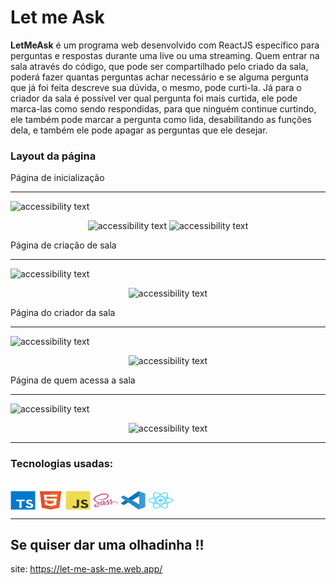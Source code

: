 # Let me Ask

**LetMeAsk** é um programa web desenvolvido com ReactJS específico para perguntas e respostas durante uma live ou uma streaming. Quem entrar na sala através do código, que pode ser compartilhado pelo criado da sala, poderá fazer quantas perguntas achar necessário e se alguma pergunta que já foi feita descreve sua dúvida, o mesmo, pode curti-la. Já para o criador da sala é possível ver qual pergunta foi mais curtida, ele pode marca-las como sendo respondidas, para que ninguém continue curtindo, ele também pode marcar a pergunta como lida, desabilitando as funções dela, e também ele pode apagar as perguntas que ele desejar. 

### Layout da página

Página de inicialização
<hr />
<img src="https://user-images.githubusercontent.com/36312795/125847977-61ed3906-07e7-48ac-8f6b-9169a737aced.png" alt="accessibility text">

<p align="center">
  <img src="https://user-images.githubusercontent.com/36312795/125848129-71665370-ae87-4c2a-9c0c-32a3c2fa5bff.png" width="250" alt="accessibility text">
  <img src="https://user-images.githubusercontent.com/36312795/125848140-8b0a0aeb-6923-4166-83e8-971d34c986ff.png" width="250" alt="accessibility text">
</p>


Página de criação de sala 
<hr />
<img src="https://user-images.githubusercontent.com/36312795/125848997-fb70ef73-c718-466e-8b1b-0f7285d56ab6.png" alt="accessibility text">

<p align="center">
  <img src="https://user-images.githubusercontent.com/36312795/125849053-1a0dac92-c88a-424b-b51e-dd298f7ee7c7.png" width="250" alt="accessibility text">
</p>

Página do criador da sala 
<hr />
<img src="https://user-images.githubusercontent.com/36312795/125850877-44d80e5a-ce5c-460f-9691-75d04ffd6dd3.png" alt="accessibility text">
<p align="center">
  <img src="https://user-images.githubusercontent.com/36312795/125849385-69dab693-2155-42db-a49a-b81f43aba986.png" width="250" alt="accessibility text">
</p>

Página de quem acessa a sala
<hr />
<img src="https://user-images.githubusercontent.com/36312795/125849570-7277c656-fb47-4483-ba80-ff3f13964f88.png" alt="accessibility text">
<p align="center">
  <img src="https://user-images.githubusercontent.com/36312795/125849648-19596841-3137-49ce-9273-2bfd8ae47613.png" width="250" alt="accessibility text">
</p>

<hr />

<h3>Tecnologias usadas:</h3>
   
<div style="display: inline_block"><br>
  <img align="center" alt="New-Jv" height="30" width="40" src="https://raw.githubusercontent.com/devicons/devicon/master/icons/typescript/typescript-original.svg">
  <img align="center" alt="New-Sp" height="30" width="40" src="https://raw.githubusercontent.com/devicons/devicon/master/icons/html5/html5-original.svg">
  <img align="center" alt="New-Jv" height="30" width="40" src="https://raw.githubusercontent.com/devicons/devicon/master/icons/javascript/javascript-original.svg">
  <img align="center" alt="New-Jv" height="30" width="40" src="https://raw.githubusercontent.com/devicons/devicon/master/icons/sass/sass-original.svg">
  <img align="center" alt="New-Gh" height="30" width="40" src="https://raw.githubusercontent.com/devicons/devicon/master/icons/vscode/vscode-original.svg">
  <img align="center" alt="New-Gh" height="30" width="40" src="https://github.com/devicons/devicon/blob/master/icons/react/react-original.svg">
</div>

<hr />

## Se quiser dar uma olhadinha !! 
site: https://let-me-ask-me.web.app/
